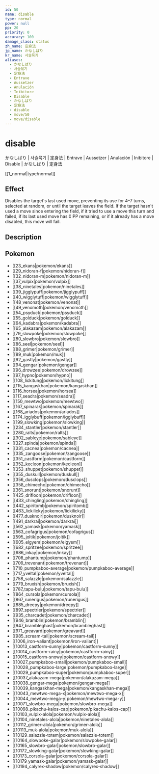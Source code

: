 ```yaml
---
id: 50
name: disable
type: normal
power: null
pp: 20
priority: 0
accuracy: 100
damage_class: status
zh_name: 定身法
jp_name: かなしばり
kr_name: 사슬묶기
aliases:
  - かなしばり
  - 사슬묶기
  - 定身法
  - Entrave
  - Aussetzer
  - Anulación
  - Inibitore
  - Disable
  - かなしばり
  - 定身法
  - disable
  - move/50
  - move/disable
---
```

# disable
    
かなしばり | 사슬묶기 | 定身法 | Entrave | Aussetzer | Anulación | Inibitore | Disable | かなしばり | 定身法

[[1_normal|type/normal]]

## Effect

Disables the target's last used move, preventing its use for 4–7 turns, selected at random, or until the target leaves the field.  If the target hasn't used a move since entering the field, if it tried to use a move this turn and failed,  if its last used move has 0 PP remaining, or if it already has a move disabled, this move will fail.

## Description



## Pokemon

- [[23_ekans|pokemon/ekans]]
- [[29_nidoran-f|pokemon/nidoran-f]]
- [[32_nidoran-m|pokemon/nidoran-m]]
- [[37_vulpix|pokemon/vulpix]]
- [[38_ninetales|pokemon/ninetales]]
- [[39_jigglypuff|pokemon/jigglypuff]]
- [[40_wigglytuff|pokemon/wigglytuff]]
- [[48_venonat|pokemon/venonat]]
- [[49_venomoth|pokemon/venomoth]]
- [[54_psyduck|pokemon/psyduck]]
- [[55_golduck|pokemon/golduck]]
- [[64_kadabra|pokemon/kadabra]]
- [[65_alakazam|pokemon/alakazam]]
- [[79_slowpoke|pokemon/slowpoke]]
- [[80_slowbro|pokemon/slowbro]]
- [[86_seel|pokemon/seel]]
- [[88_grimer|pokemon/grimer]]
- [[89_muk|pokemon/muk]]
- [[92_gastly|pokemon/gastly]]
- [[94_gengar|pokemon/gengar]]
- [[96_drowzee|pokemon/drowzee]]
- [[97_hypno|pokemon/hypno]]
- [[108_lickitung|pokemon/lickitung]]
- [[115_kangaskhan|pokemon/kangaskhan]]
- [[116_horsea|pokemon/horsea]]
- [[117_seadra|pokemon/seadra]]
- [[150_mewtwo|pokemon/mewtwo]]
- [[167_spinarak|pokemon/spinarak]]
- [[168_ariados|pokemon/ariados]]
- [[174_igglybuff|pokemon/igglybuff]]
- [[199_slowking|pokemon/slowking]]
- [[234_stantler|pokemon/stantler]]
- [[280_ralts|pokemon/ralts]]
- [[302_sableye|pokemon/sableye]]
- [[327_spinda|pokemon/spinda]]
- [[331_cacnea|pokemon/cacnea]]
- [[335_zangoose|pokemon/zangoose]]
- [[351_castform|pokemon/castform]]
- [[352_kecleon|pokemon/kecleon]]
- [[353_shuppet|pokemon/shuppet]]
- [[355_duskull|pokemon/duskull]]
- [[356_dusclops|pokemon/dusclops]]
- [[358_chimecho|pokemon/chimecho]]
- [[361_snorunt|pokemon/snorunt]]
- [[425_drifloon|pokemon/drifloon]]
- [[433_chingling|pokemon/chingling]]
- [[442_spiritomb|pokemon/spiritomb]]
- [[463_lickilicky|pokemon/lickilicky]]
- [[477_dusknoir|pokemon/dusknoir]]
- [[491_darkrai|pokemon/darkrai]]
- [[562_yamask|pokemon/yamask]]
- [[563_cofagrigus|pokemon/cofagrigus]]
- [[595_joltik|pokemon/joltik]]
- [[605_elgyem|pokemon/elgyem]]
- [[682_spritzee|pokemon/spritzee]]
- [[686_inkay|pokemon/inkay]]
- [[708_phantump|pokemon/phantump]]
- [[709_trevenant|pokemon/trevenant]]
- [[710_pumpkaboo-average|pokemon/pumpkaboo-average]]
- [[717_yveltal|pokemon/yveltal]]
- [[758_salazzle|pokemon/salazzle]]
- [[779_bruxish|pokemon/bruxish]]
- [[787_tapu-bulu|pokemon/tapu-bulu]]
- [[864_cursola|pokemon/cursola]]
- [[867_runerigus|pokemon/runerigus]]
- [[885_dreepy|pokemon/dreepy]]
- [[897_spectrier|pokemon/spectrier]]
- [[935_charcadet|pokemon/charcadet]]
- [[946_bramblin|pokemon/bramblin]]
- [[947_brambleghast|pokemon/brambleghast]]
- [[971_greavard|pokemon/greavard]]
- [[985_scream-tail|pokemon/scream-tail]]
- [[1006_iron-valiant|pokemon/iron-valiant]]
- [[10013_castform-sunny|pokemon/castform-sunny]]
- [[10014_castform-rainy|pokemon/castform-rainy]]
- [[10015_castform-snowy|pokemon/castform-snowy]]
- [[10027_pumpkaboo-small|pokemon/pumpkaboo-small]]
- [[10028_pumpkaboo-large|pokemon/pumpkaboo-large]]
- [[10029_pumpkaboo-super|pokemon/pumpkaboo-super]]
- [[10037_alakazam-mega|pokemon/alakazam-mega]]
- [[10038_gengar-mega|pokemon/gengar-mega]]
- [[10039_kangaskhan-mega|pokemon/kangaskhan-mega]]
- [[10043_mewtwo-mega-x|pokemon/mewtwo-mega-x]]
- [[10044_mewtwo-mega-y|pokemon/mewtwo-mega-y]]
- [[10071_slowbro-mega|pokemon/slowbro-mega]]
- [[10098_pikachu-kalos-cap|pokemon/pikachu-kalos-cap]]
- [[10103_vulpix-alola|pokemon/vulpix-alola]]
- [[10104_ninetales-alola|pokemon/ninetales-alola]]
- [[10112_grimer-alola|pokemon/grimer-alola]]
- [[10113_muk-alola|pokemon/muk-alola]]
- [[10129_salazzle-totem|pokemon/salazzle-totem]]
- [[10164_slowpoke-galar|pokemon/slowpoke-galar]]
- [[10165_slowbro-galar|pokemon/slowbro-galar]]
- [[10172_slowking-galar|pokemon/slowking-galar]]
- [[10173_corsola-galar|pokemon/corsola-galar]]
- [[10179_yamask-galar|pokemon/yamask-galar]]
- [[10194_calyrex-shadow|pokemon/calyrex-shadow]]

